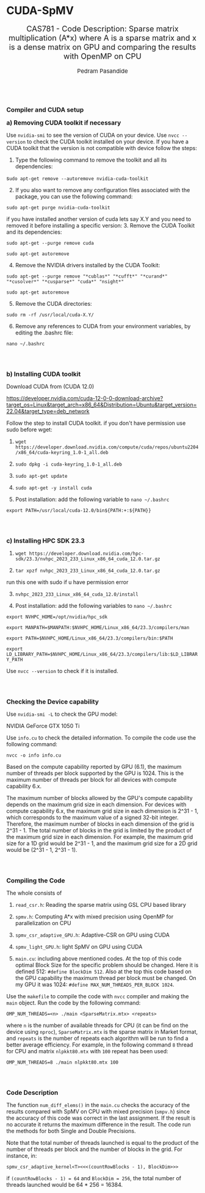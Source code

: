 # CUDA-SpMV




<div style = "text-align:center;font-size:20px">
CAS781 - Code Description: Sparse matrix multiplication (A*x) where A is a sparse matrix and x is a dense matrix on GPU and comparing the results with OpenMP on CPU
</div>

<br>

<div style = "text-align:center;font-size:15px">
Pedram Pasandide
</div>

<br>
<br>
<br>
<br>


**<span style="font-size:16px"> Compiler and CUDA setup </span>**

**<span style="font-size:16px"> a) Removing CUDA toolkit if necessary </span>**

Use `nvidia-smi` to see the version of CUDA on your device. Use `nvcc --version` to check the CUDA toolkit installed on your device. If you have a CUDA toolkit that the version is not compatible with device follow the steps:

1. Type the following command to remove the toolkit and all its dependencies:

s`udo apt-get remove --autoremove nvidia-cuda-toolkit`

2. If you also want to remove any configuration files associated with the package, you can use the following command:

`sudo apt-get purge nvidia-cuda-toolkit`

if you have installed another version of cuda lets say X.Y and you need to removed it before installing a specific version:
3. Remove the CUDA Toolkit and its dependencies:

`sudo apt-get --purge remove cuda`

`sudo apt-get autoremove`

4. Remove the NVIDIA drivers installed by the CUDA Toolkit:

`sudo apt-get --purge remove "*cublas*" "*cufft*" "*curand*" "*cusolver*" "*cusparse*" "cuda*" "nsight*"`

`sudo apt-get autoremove`

5. Remove the CUDA directories:

`sudo rm -rf /usr/local/cuda-X.Y/`

6. Remove any references to CUDA from your environment variables, by editing the .bashrc file:

`nano ~/.bashrc`

<br>
<br>

**<span style="font-size:16px"> b) Installing CUDA toolkit </span>**

Download CUDA from (CUDA 12.0)

https://developer.nvidia.com/cuda-12-0-0-download-archive?target_os=Linux&target_arch=x86_64&Distribution=Ubuntu&target_version=22.04&target_type=deb_network

Follow the step to install CUDA toolkit. if you don't have permission use sudo before wget:

1. `wget https://developer.download.nvidia.com/compute/cuda/repos/ubuntu2204/x86_64/cuda-keyring_1.0-1_all.deb`

2. `sudo dpkg -i cuda-keyring_1.0-1_all.deb`

3. `sudo apt-get update`

4. `sudo apt-get -y install cuda`

5. Post installation: add the following variable to `nano ~/.bashrc`

`export PATH=/usr/local/cuda-12.0/bin${PATH:+:${PATH}}`

<br>
<br>

**<span style="font-size:16px"> c) Installing HPC SDK 23.3 </span>**


1. `wget https://developer.download.nvidia.com/hpc-sdk/23.3/nvhpc_2023_233_Linux_x86_64_cuda_12.0.tar.gz`

2. `tar xpzf nvhpc_2023_233_Linux_x86_64_cuda_12.0.tar.gz`

run this one with sudo if u have permission error

3. `nvhpc_2023_233_Linux_x86_64_cuda_12.0/install`

4. Post installation: add the following variables to `nano ~/.bashrc`

`export NVHPC_HOME=/opt/nvidia/hpc_sdk`

`export MANPATH=$MANPATH:$NVHPC_HOME/Linux_x86_64/23.3/compilers/man`

`export PATH=$NVHPC_HOME/Linux_x86_64/23.3/compilers/bin:$PATH`

`export LD_LIBRARY_PATH=$NVHPC_HOME/Linux_x86_64/23.3/compilers/lib:$LD_LIBRARY_PATH`


Use `nvcc --version` to check if it is installed.

<br>
<br>

**<span style="font-size:16px"> Checking the Device capability </span>**

Use `nvidia-smi -L` to check the GPU model:

NVIDIA GeForce GTX 1050 Ti

Use `info.cu` to check the detailed information. To compile the code use the following command:

`nvcc -o info info.cu`


Based on the compute capability reported by GPU (6.1), the maximum number of threads per block supported by the GPU is 1024. This is the maximum number of threads per block for all devices with compute capability 6.x.

The maximum number of blocks allowed by the GPU's compute capability depends on the maximum grid size in each dimension. For devices with compute capability 6.x, the maximum grid size in each dimension is 2^31 - 1, which corresponds to the maximum value of a signed 32-bit integer. Therefore, the maximum number of blocks in each dimension of the grid is 2^31 - 1. The total number of blocks in the grid is limited by the product of the maximum grid size in each dimension. For example, the maximum grid size for a 1D grid would be 2^31 - 1, and the maximum grid size for a 2D grid would be (2^31 - 1, 2^31 - 1).

<br>
<br>

**<span style="font-size:16px"> Compiling the Code </span>**

The whole consists of 

1. `read_csr.h`: Reading the sparse matrix using GSL CPU based library 

2. `spmv.h`: Computing A*x with mixed precision using OpenMP for parallelization on CPU

3. `spmv_csr_adaptive_GPU.h`: Adaptive-CSR on GPU using CUDA

4. `spmv_light_GPU.h`: light SpMV on GPU using CUDA

5. `main.cu`: including above mentioned codes. At the top of this code optimal Block Size for the specific problem should be changed. Here it is defined 512: `#define BlockDim 512`. Also at the top this code based on the GPU capability the maximum thread per block must be changed. On my GPU it was 1024: `#define MAX_NUM_THREADS_PER_BLOCK 1024`.


Use the `makefile` to compile the code with `nvcc` compiler and making the `main` object. Run the code by the following command:

`OMP_NUM_THREADS=<n> ./main <SparseMatrix.mtx> <repeats>`

where `n` is the number of available threads for CPU (it can be find on the device using `nproc`), `SparseMatrix.mtx` is the sparse matrix in Market format, and `repeats` is the number of repeats each algorithm will be run to find a better average efficiency. For example, in the following command `8` thread for CPU and matrix `nlpkkt80.mtx` with `100` repeat has been used:

`OMP_NUM_THREADS=8 ./main nlpkkt80.mtx 100`

<br>
<br>

**<span style="font-size:16px"> Code Description </span>**

The function `num_diff_elems()` in the `main.cu` checks the accuracy of the results compared with SpMV on CPU with mixed precision (`smpv.h`) since the accuracy of this code was correct in the last assignment. If the result is no accurate it returns the maximum difference in the result. The code run the methods for both Single and Double Precisions. 

Note that the total number of threads launched is equal to the product of the number of threads per block and the number of blocks in the grid. For instance, in:

`spmv_csr_adaptive_kernel<T><<<(countRowBlocks - 1), BlockDim>>>`

if `(countRowBlocks - 1) = 64` and `BlockDim = 256`, the total number of threads launched would be 64 * 256 = 16384.


